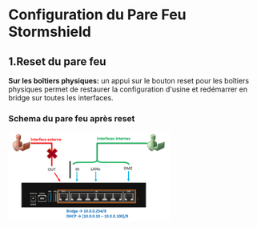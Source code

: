 # Configuration du Pare Feu Stormshield

## 1.Reset du pare feu

**Sur les boîtiers physiques:** un appui sur le bouton reset pour les boîtiers physiques permet de restaurer la configuration d'usine et redémarrer en bridge sur toutes les interfaces.

### Schema du pare feu après reset
 
 ![schema](PF/schema-pare-feu-apres-reset.png)